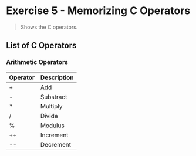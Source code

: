 # Exercise 5 - Memorizing C Operators
> Shows the C operators.

## List of C Operators

### Arithmetic Operators
|Operator|Description|
|--------|-----------|
| + | Add |
|-|Substract|
|*|Multiply|
|/|Divide|
|%|Modulus|
|++|Increment|
|--|Decrement|
